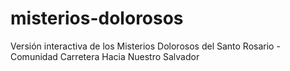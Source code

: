 # misterios-dolorosos
Versión interactiva de los Misterios Dolorosos del Santo Rosario - Comunidad Carretera Hacia Nuestro Salvador
